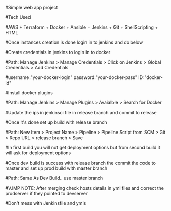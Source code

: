 #Simple web app project

#Tech Used

#AWS + Terraform + Docker + Ansible + Jenkins + Git + ShellScripting + HTML

#Once instances creation is done login in to jenkins and do below

#Create credentials in jenkins to login in to docker

#Path: Manage Jenkins > Manage Credentials > Click on Jenkins > Global Credentials > Add Credentials

#username:"your-docker-login" password:"your-docker-pass" ID:"docker-id"

#Install docker plugins 

#Path: Manage Jenkins > Manage Plugins > Avaialble > Search for Docker

#Update the ips in jenkinsci file in release branch and commit to release

#Once it's done set up build with release branch

#Path: New Item > Project Name > Pipeline > Pipeline Script from SCM > Git > Repo URL > release branch > Save

#In first build you will not get deployment options but from second build it will ask for deployment options

#Once dev build is success with release branch the commit the code to master and set up prod build with master branch 

#Path: Same As Dev Build.. use master branch

#V.IMP NOTE: After merging check hosts details in yml files and correct the prodserver if they pointed to devserver

#Don't mess with Jenkinsfile and ymls
